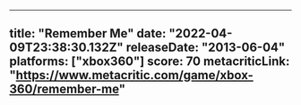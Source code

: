 
---
title: "Remember Me"
date: "2022-04-09T23:38:30.132Z"
releaseDate: "2013-06-04"
platforms: ["xbox360"]
score: 70
metacriticLink: "https://www.metacritic.com/game/xbox-360/remember-me"
---
